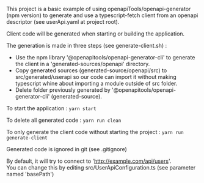 This project is a basic example of using openapiTools/openapi-generator (npm version) to generate and use a typescript-fetch client from an openapi descriptor (see userApi.yaml at project root).

Client code will be generated when starting or building the application.

The generation is made in three steps (see generate-client.sh) :
- Use the npm library '@openapitools/openapi-generator-cli' to generate the client in a 'generated-sources/openapi' directory.
- Copy generated sources (generated-source/openapi/src) to src/generated/userapi so our code can import it without making typescript whine about importing a module outside of src folder.
- Delete folder previously generated by '@openapitools/openapi-generator-cli' (generated-source).

To start the application : 
`yarn start`

To delete all generated code : 
`yarn run clean`

To only generate the client code without starting the project : 
`yarn run generate-client`

Generated code is ignored in git (see .gitignore)

By default, it will try to connect to 'http://example.com/api/users'.  
You can change this by editing src/UserApiConfiguration.ts (see parameter named 'basePath')
